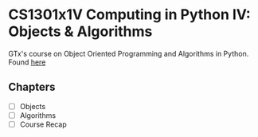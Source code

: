 # CS1301x1V Computing in Python IV: Objects & Algorithms

GTx's course on Object Oriented Programming and Algorithms in Python. Found [here](https://www.edx.org/course/computing-in-python-iv-objects-algorithms?index=product&queryID=38f422c23f73d07a20c7f8579cc5f464&position=3&linked_from=autocomplete&c=autocomplete) 

## Chapters
- [ ] Objects
- [ ] Algorithms
- [ ] Course Recap